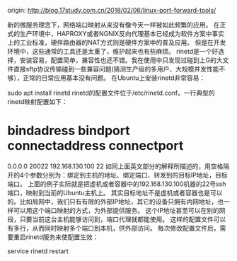 origin: http://blog.17study.com.cn/2018/02/06/linux-port-forward-tools/

新的微服务理念下，网络端口映射从来没有像今天一样被如此频繁的应用。
在正式的生产环境中，HAPROXY或者NGNIX反向代理基本已经成为软件方案中事实上的工业标准，硬件路由器的NAT方式则是硬件方案中的普及应用。
但是在开发环境中，这些通常的工具还是太重了，维护起来也有些麻烦。
rinetd是一个好选择，安装容易，配置简单，兼容性也还不错。我在使用中只发现过碰到上G的大文件直接sftp协议传输碰到一些兼容问题(猜测生产级的多用户、大规模并发性能不够），正常的日常应用基本没有问题。
在Ubuntu上安装rinetd非常容易：

sudo apt install rinetd
rinetd的配置文件位于/etc/rinetd.conf。一行典型的rinetd映射配置如下：

# bindadress    bindport  connectaddress  connectport
0.0.0.0 20022 192.168.130.100 22
如同上面英文部分的解释所描述的，用空格隔开的4个参数分别为：绑定到主机的地址、绑定端口、转发到的目标IP地址，目标端口。
上面的例子实际就是把虚机或者容器中的192.168.130.100机器的22号ssh端口，映射到当前的Ubuntu主机上。
其实目标地址不是虚机或者容器也是可以的。比如局网中，我们只有有限的外部IP地址，其它的设备只拥有内网地址，也一样可以用这个端口映射的方式，为外部提供服务。
这个IP地址甚至可以在别的网段，只要当前这台主机能够访问到，端口代理就都能使用。
这样的配置文件可以有多行，从而同时映射多个端口到本机，供外部访问。
每次修改配置文件后，需要重启rinetd服务来使配置生效：

service rinetd restart
